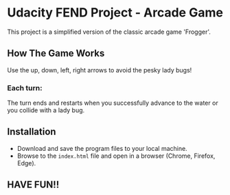 # Udacity FEND Project - Arcade Game

This project is a simplified version of the classic arcade game 'Frogger'.

## How The Game Works
Use the up, down, left, right arrows to avoid the pesky lady bugs!

### Each turn:
The turn ends and restarts when you successfully advance to the water or you collide with a lady bug.

## Installation
* Download and save the program files to your local machine.
* Browse to the `index.html` file and open in a browser (Chrome, Firefox, Edge).

## HAVE FUN!!